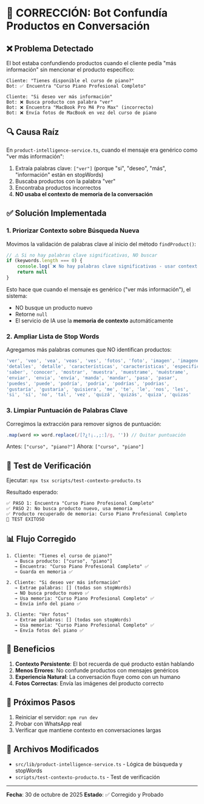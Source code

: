 # 🔧 CORRECCIÓN: Bot Confundía Productos en Conversación

## ❌ Problema Detectado

El bot estaba confundiendo productos cuando el cliente pedía "más información" sin mencionar el producto específico:

```
Cliente: "Tienes disponible el curso de piano?"
Bot: ✅ Encuentra "Curso Piano Profesional Completo"

Cliente: "Si deseo ver más información"
Bot: ❌ Busca producto con palabra "ver"
Bot: ❌ Encuentra "MacBook Pro M4 Pro Max" (incorrecto)
Bot: ❌ Envía fotos de MacBook en vez del curso de piano
```

## 🔍 Causa Raíz

En `product-intelligence-service.ts`, cuando el mensaje era genérico como "ver más información":

1. Extraía palabras clave: `["ver"]` (porque "si", "deseo", "más", "información" están en stopWords)
2. Buscaba productos con la palabra "ver"
3. Encontraba productos incorrectos
4. **NO usaba el contexto de memoria de la conversación**

## ✅ Solución Implementada

### 1. Priorizar Contexto sobre Búsqueda Nueva

Movimos la validación de palabras clave al inicio del método `findProduct()`:

```typescript
// ⚠️ Si no hay palabras clave significativas, NO buscar
if (keywords.length === 0) {
    console.log(`❌ No hay palabras clave significativas - usar contexto de memoria`)
    return null
}
```

Esto hace que cuando el mensaje es genérico ("ver más información"), el sistema:
- NO busque un producto nuevo
- Retorne `null`
- El servicio de IA use la **memoria de contexto** automáticamente

### 2. Ampliar Lista de Stop Words

Agregamos más palabras comunes que NO identifican productos:

```typescript
'ver', 'veo', 'vea', 'veas', 'ves', 'fotos', 'foto', 'imagen', 'imagenes',
'detalles', 'detalle', 'características', 'caracteristicas', 'especificaciones',
'saber', 'conocer', 'mostrar', 'muestra', 'muestrame', 'muéstrame',
'enviar', 'envia', 'envía', 'manda', 'mandar', 'pasa', 'pasar',
'puedes', 'puede', 'podría', 'podria', 'podrías', 'podrias',
'gustaría', 'gustaria', 'quisiera', 'me', 'te', 'le', 'nos', 'les',
'si', 'sí', 'no', 'tal', 'vez', 'quizá', 'quizás', 'quiza', 'quizas'
```

### 3. Limpiar Puntuación de Palabras Clave

Corregimos la extracción para remover signos de puntuación:

```typescript
.map(word => word.replace(/[?¿!¡.,;:]/g, '')) // Quitar puntuación
```

Antes: `["curso", "piano?"]`
Ahora: `["curso", "piano"]`

## 🧪 Test de Verificación

Ejecutar: `npx tsx scripts/test-contexto-producto.ts`

Resultado esperado:
```
✅ PASO 1: Encuentra "Curso Piano Profesional Completo"
✅ PASO 2: No busca producto nuevo, usa memoria
✅ Producto recuperado de memoria: Curso Piano Profesional Completo
🎉 TEST EXITOSO
```

## 📊 Flujo Corregido

```
1. Cliente: "Tienes el curso de piano?"
   → Busca producto: ["curso", "piano"]
   → Encuentra: "Curso Piano Profesional Completo" ✅
   → Guarda en memoria ✅

2. Cliente: "Si deseo ver más información"
   → Extrae palabras: [] (todas son stopWords)
   → NO busca producto nuevo ✅
   → Usa memoria: "Curso Piano Profesional Completo" ✅
   → Envía info del piano ✅

3. Cliente: "Ver fotos"
   → Extrae palabras: [] (todas son stopWords)
   → Usa memoria: "Curso Piano Profesional Completo" ✅
   → Envía fotos del piano ✅
```

## 🎯 Beneficios

1. **Contexto Persistente**: El bot recuerda de qué producto están hablando
2. **Menos Errores**: No confunde productos con mensajes genéricos
3. **Experiencia Natural**: La conversación fluye como con un humano
4. **Fotos Correctas**: Envía las imágenes del producto correcto

## 🚀 Próximos Pasos

1. Reiniciar el servidor: `npm run dev`
2. Probar con WhatsApp real
3. Verificar que mantiene contexto en conversaciones largas

## 📝 Archivos Modificados

- `src/lib/product-intelligence-service.ts` - Lógica de búsqueda y stopWords
- `scripts/test-contexto-producto.ts` - Test de verificación

---

**Fecha**: 30 de octubre de 2025
**Estado**: ✅ Corregido y Probado
